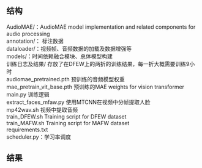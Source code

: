 ## 结构
AudioMAE/：AudioMAE model implementation and related components for audio processing<br>
annotation/：	标注数据<br>
dataloader/：视频帧、音频数据的加载及数据增强等<br>
models/：时间依赖融合模块、总体模型构建<br>
训练日志及结果/ 存放了在DFEW上的两折的训练结果，每一折大概需要训练9小时<br>
audiomae_pretrained.pth	预训练的音频模型权重<br>
mae_pretrain_vit_base.pth	预训练的MAE weights for vision transformer<br>
main.py	训练逻辑<br>
extract_faces_mfaw.py	使用MTCNN在视频中分帧提取人脸<br>
mp42wav.sh	视频中提取音频<br>
train_DFEW.sh	Training script for DFEW dataset<br>
train_MAFW.sh	Training script for MAFW dataset<br>
requirements.txt<br>
scheduler.py：学习率调度<br>

## 结果
